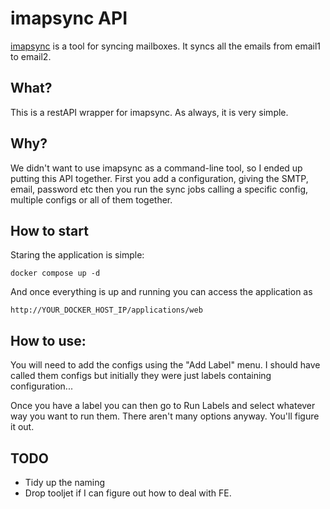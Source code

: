 # imapsync API


[imapsync](https://imapsync.lamiral.info/) is a tool for syncing mailboxes. It syncs all the emails from email1 to email2. 


## What?

This is a restAPI wrapper for imapsync. As always, it is very simple. 

## Why?

We didn't want to use imapsync as a command-line tool, so I ended up putting this API together. First you add a configuration, giving the SMTP, email, password etc then you run the sync jobs calling a specific config, multiple configs or all of them together. 

## How to start

Staring the application is simple:

    docker compose up -d

And once everything is up and running you can access the application as

    http://YOUR_DOCKER_HOST_IP/applications/web


## How to use:

You will need to add the configs using the "Add Label" menu. I should have called them configs but initially they were just labels containing configuration... 

Once you have a label you can then go to Run Labels and select whatever way you want to run them. There aren't many options anyway. You'll figure it out. 

## TODO 
* Tidy up the naming
* Drop tooljet if I can figure out how to deal with FE. 
